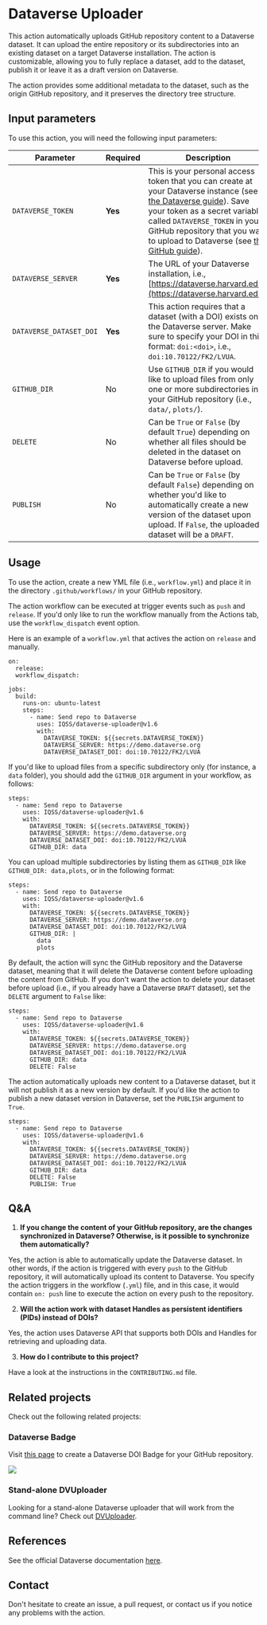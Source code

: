 # Dataverse Uploader

This action automatically uploads GitHub repository content to a Dataverse dataset. 
It can upload the entire repository or its subdirectories into an existing dataset on a target
Dataverse installation. The action is customizable, allowing you to fully replace a dataset, 
add to the dataset, publish it or leave it as a draft version on Dataverse.

The action provides some additional metadata to the dataset, such as the origin GitHub repository, 
and it preserves the directory tree structure.

## Input parameters

To use this action, you will need the following input parameters:

| Parameter | Required | Description                                                                                                                                                                                                                                                                                                                                                                                                                                                                    |
| --------- | -------- |--------------------------------------------------------------------------------------------------------------------------------------------------------------------------------------------------------------------------------------------------------------------------------------------------------------------------------------------------------------------------------------------------------------------------------------------------------------------------------|
| `DATAVERSE_TOKEN` | **Yes** | This is your personal access token that you can create at your Dataverse instance (see [the Dataverse guide](https://guides.dataverse.org/en/latest/user/account.html#how-to-create-your-api-token)). Save your token as a secret variable called `DATAVERSE_TOKEN` in your GitHub repository that you want to upload to Dataverse (see [the GitHub guide](https://docs.github.com/en/actions/security-guides/encrypted-secrets#creating-encrypted-secrets-for-a-repository)). |
| `DATAVERSE_SERVER` | **Yes** | The URL of your Dataverse installation, i.e., [https://dataverse.harvard.edu](https://dataverse.harvard.edu).                                                                                                                                                                                                                                                                                                                                                                  |
| `DATAVERSE_DATASET_DOI` | **Yes** | This action requires that a dataset (with a DOI) exists on the Dataverse server. Make sure to specify your DOI in this format: `doi:<doi>`, i.e., `doi:10.70122/FK2/LVUA`.                                                                                                                                                                                                                                                                                                     |
| `GITHUB_DIR` | No | Use `GITHUB_DIR` if you would like to upload files from only one or more subdirectories in your GitHub repository (i.e., `data/`, `plots/`).                                                                                                                                                                                                                                                                                                                                           |
| `DELETE` | No | Can be `True` or `False` (by default `True`) depending on whether all files should be deleted in the dataset on Dataverse before upload.                                                                                                                                                                                                                                                                                                                                       |
| `PUBLISH` | No | Can be `True` or `False` (by default `False`) depending on whether you'd like to automatically create a new version of the dataset upon upload. If `False`, the uploaded dataset will be a `DRAFT`.                                                                                                                                                                                                                                                                            |

## Usage

To use the action, create a new YML file (i.e., `workflow.yml`) and place it in the directory `.github/workflows/` in your GitHub repository.

The action workflow can be executed at trigger events such as `push` and `release`. If you'd only like to run the workflow manually from the Actions tab, use the `workflow_dispatch` event option.

Here is an example of a `workflow.yml` that actives the action on `release` and manually.

```
on: 
  release:
  workflow_dispatch:

jobs:
  build:
    runs-on: ubuntu-latest
    steps:
      - name: Send repo to Dataverse 
        uses: IQSS/dataverse-uploader@v1.6
        with:
          DATAVERSE_TOKEN: ${{secrets.DATAVERSE_TOKEN}}
          DATAVERSE_SERVER: https://demo.dataverse.org
          DATAVERSE_DATASET_DOI: doi:10.70122/FK2/LVUA
```

If you'd like to upload files from a specific subdirectory only (for instance, a `data` folder), 
you should add the `GITHUB_DIR` argument in your workflow, as follows:

```
steps:
  - name: Send repo to Dataverse 
    uses: IQSS/dataverse-uploader@v1.6
    with:
      DATAVERSE_TOKEN: ${{secrets.DATAVERSE_TOKEN}}
      DATAVERSE_SERVER: https://demo.dataverse.org
      DATAVERSE_DATASET_DOI: doi:10.70122/FK2/LVUA
      GITHUB_DIR: data
```

You can upload multiple subdirectories by listing them as `GITHUB_DIR` like `GITHUB_DIR: data,plots`, or in the following format:

```
steps:
  - name: Send repo to Dataverse 
    uses: IQSS/dataverse-uploader@v1.6
    with:
      DATAVERSE_TOKEN: ${{secrets.DATAVERSE_TOKEN}}
      DATAVERSE_SERVER: https://demo.dataverse.org
      DATAVERSE_DATASET_DOI: doi:10.70122/FK2/LVUA
      GITHUB_DIR: |
        data
        plots 
```

By default, the action will sync the GitHub repository and the Dataverse dataset, meaning that it will
delete the Dataverse content before uploading the content from GitHub. If you don't want the action to 
delete your dataset before upload (i.e., if you already have a Dataverse `DRAFT` dataset), 
set the `DELETE` argument to `False` like:

```
steps:
  - name: Send repo to Dataverse 
    uses: IQSS/dataverse-uploader@v1.6
    with:
      DATAVERSE_TOKEN: ${{secrets.DATAVERSE_TOKEN}}
      DATAVERSE_SERVER: https://demo.dataverse.org
      DATAVERSE_DATASET_DOI: doi:10.70122/FK2/LVUA
      GITHUB_DIR: data
      DELETE: False
```

The action automatically uploads new content to a Dataverse dataset, but it will not publish it as a
new version by default. If you'd like the action to publish a new dataset version in Dataverse, 
set the `PUBLISH` argument to `True`.

```
steps:
  - name: Send repo to Dataverse 
    uses: IQSS/dataverse-uploader@v1.6
    with:
      DATAVERSE_TOKEN: ${{secrets.DATAVERSE_TOKEN}}
      DATAVERSE_SERVER: https://demo.dataverse.org
      DATAVERSE_DATASET_DOI: doi:10.70122/FK2/LVUA
      GITHUB_DIR: data
      DELETE: False
      PUBLISH: True
```

## Q&A

1. **If you change the content of your GitHub repository, are the changes synchronized in Dataverse? Otherwise, is it possible to synchronize them automatically?**

Yes, the action is able to automatically update the Dataverse dataset. In other words, if the action
is triggered with every `push` to the GitHub repository, it will automatically upload its content to
Dataverse. You specify the action triggers in the workflow (`.yml`) file, and in this case, it would 
contain `on: push` line to execute the action on every push to the repository.

2. **Will the action work with dataset Handles as persistent identifiers (PIDs) instead of DOIs?**

Yes, the action uses Dataverse API that supports both DOIs and Handles for retrieving and uploading data.

3. **How do I contribute to this project?**

Have a look at the instructions in the `CONTRIBUTING.md` file.

## Related projects

Check out the following related projects:

### Dataverse Badge 

Visit [this page](https://atrisovic.github.io/dataverse-badge/) to create a Dataverse DOI Badge for your GitHub repository.

[![](<https://img.shields.io/badge/Dataverse DOI-10.70122/FK2/LVUADQ-orange>)](https://demo.dataverse.org)

### Stand-alone DVUploader

Looking for a stand-alone Dataverse uploader that will work from the command line? Check out [DVUploader](https://github.com/GlobalDataverseCommunityConsortium/dataverse-uploader).

## References

See the official Dataverse documentation [here](https://guides.dataverse.org/en/latest/admin/integrations.html#id10).

## Contact

Don't hesitate to create an issue, a pull request, or contact us if you notice any problems with the action.

